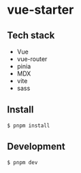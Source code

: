 # vue-starter

## Tech stack

- Vue
- vue-router
- pinia
- MDX
- vite
- sass

## Install

```text
$ pnpm install
```

## Development

```text
$ pnpm dev
```
